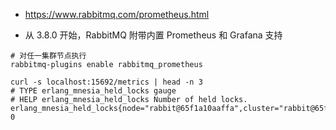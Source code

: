 * https://www.rabbitmq.com/prometheus.html

* 从 3.8.0 开始，RabbitMQ 附带内置 Prometheus 和 Grafana 支持
```
# 对任一集群节点执行
rabbitmq-plugins enable rabbitmq_prometheus
```
```
curl -s localhost:15692/metrics | head -n 3
# TYPE erlang_mnesia_held_locks gauge
# HELP erlang_mnesia_held_locks Number of held locks.
erlang_mnesia_held_locks{node="rabbit@65f1a10aaffa",cluster="rabbit@65f1a10aaffa"} 0
```